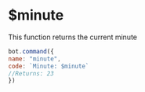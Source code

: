# $minute

This function returns the current minute

```javascript
bot.command({
name: "minute",
code: `Minute: $minute`
//Returns: 23
})
```

